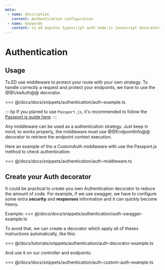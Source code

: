 ```yaml
---
meta:
 - name: description
   content: Authentication configuration 
 - name: keywords
   content: ts.ed express typescript auth node.js javascript decorators
---
```

# Authentication
## Usage

Ts.ED use middleware to protect your route with your own strategy. To handle correctly a request and protect your endpoints,
we have to use the @@UseAuth@@ decorator.

<<< @/docs/docs/snippets/authentication/auth-example.ts

::: tip
If you planed to use `Passport.js`, it's recommended to follow the [Passport.js guide here](/tutorials/passport.md).
:::

Any middleware can be used as a authentication strategy. Just keep in mind, to works properly, the middleware must use @@EndpointInfo@@
decorator to retrieve the endpoint context execution.

Here an example of the a CustomAuth middleware with use the Passport.js method to check authentication:

<<< @/docs/docs/snippets/authentication/auth-middleware.ts

## Create your Auth decorator

It could be practical to create you own Authentication decorator to reduce the amount of code.
For example, if we use swagger, we have to configure some extra **security** and **responses** information and it can quickly become heavy. 

Example:
<<< @/docs/docs/snippets/authentication/auth-swagger-example.ts

To avoid that, we can create a decorator which apply all of theses instructions automatically, like this:

<<< @/docs/tutorials/snippets/authentication/auth-decorator-example.ts

And use it on our controller and endpoints:

<<< @/docs/docs/snippets/authentication/auth-custom-auth-example.ts

